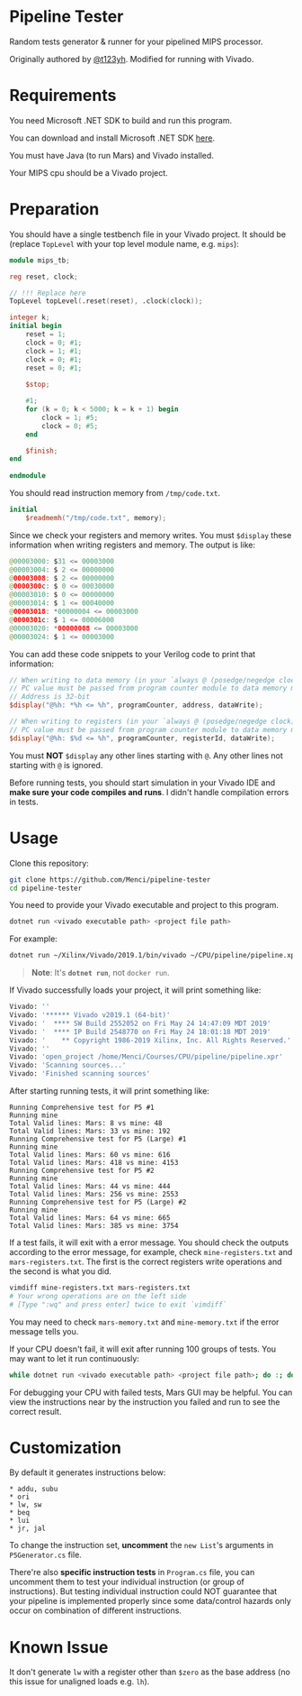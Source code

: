 # Pipeline Tester

Random tests generator & runner for your pipelined MIPS processor.

Originally authored by [@t123yh](https://github.com/t123yh). Modified for running with Vivado.

# Requirements

You need Microsoft .NET SDK to build and run this program.

You can download and install Microsoft .NET SDK [here](https://dotnet.microsoft.com/download).

You must have Java (to run Mars) and Vivado installed.

Your MIPS cpu should be a Vivado project.

# Preparation

You should have a single testbench file in your Vivado project. It should be (replace `TopLevel` with your top level module name, e.g. `mips`):

```verilog
module mips_tb;

reg reset, clock;

// !!! Replace here
TopLevel topLevel(.reset(reset), .clock(clock));

integer k;
initial begin
    reset = 1;
    clock = 0; #1;
    clock = 1; #1;
    clock = 0; #1;
    reset = 0; #1;
    
    $stop;

    #1;
    for (k = 0; k < 5000; k = k + 1) begin
        clock = 1; #5;
        clock = 0; #5;
    end

    $finish;
end
    
endmodule
```

You should read instruction memory from `/tmp/code.txt`.

```verilog
initial
    $readmemh("/tmp/code.txt", memory);
```

Since we check your registers and memory writes. You must `$display` these information when writing registers and memory. The output is like:

```java
@00003000: $31 <= 00003000
@00003004: $ 2 <= 00000000
@00003008: $ 2 <= 00000000
@0000300c: $ 0 <= 00030000
@00003010: $ 0 <= 00000000
@00003014: $ 1 <= 00040000
@00003018: *00000004 <= 00003000
@0000301c: $ 1 <= 00006000
@00003020: *00000008 <= 00003000
@00003024: $ 1 <= 00003000
```

You can add these code snippets to your Verilog code to print that information:

```verilog
// When writing to data memory (in your `always @ (posedge/negedge clock)` block, after your assign statement to data memory, remember to write `begin ... end`)
// PC value must be passed from program counter module to data memory module.
// Address is 32-bit
$display("@%h: *%h <= %h", programCounter, address, dataWrite);

// When writing to registers (in your `always @ (posedge/negedge clock)` block, after your assign statement to registers, remember to write `begin ... end`)
// PC value must be passed from program counter module to data memory module.
$display("@%h: $%d <= %h", programCounter, registerId, dataWrite);
```

You must **NOT** `$display` any other lines starting with `@`. Any other lines not starting with `@` is ignored.

Before running tests, you should start simulation in your Vivado IDE and **make sure your code compiles and runs**. I didn't handle compilation errors in tests.

# Usage

Clone this repository:

```bash
git clone https://github.com/Menci/pipeline-tester
cd pipeline-tester
```

You need to provide your Vivado executable and project to this program.

```bash
dotnet run <vivado executable path> <project file path>
```

For example:

```bash
dotnet run ~/Xilinx/Vivado/2019.1/bin/vivado ~/CPU/pipeline/pipeline.xpr
```

> **Note**: It's **`dotnet run`**, not `docker run`.

If Vivado successfully loads your project, it will print something like:

```bash
Vivado: ''
Vivado: '****** Vivado v2019.1 (64-bit)'
Vivado: '  **** SW Build 2552052 on Fri May 24 14:47:09 MDT 2019'
Vivado: '  **** IP Build 2548770 on Fri May 24 18:01:18 MDT 2019'
Vivado: '    ** Copyright 1986-2019 Xilinx, Inc. All Rights Reserved.'
Vivado: ''
Vivado: 'open_project /home/Menci/Courses/CPU/pipeline/pipeline.xpr'
Vivado: 'Scanning sources...'
Vivado: 'Finished scanning sources'
```

After starting running tests, it will print something like:

```
Running Comprehensive test for P5 #1
Running mine
Total Valid lines: Mars: 8 vs mine: 48
Total Valid lines: Mars: 33 vs mine: 192
Running Comprehensive test for P5 (Large) #1
Running mine
Total Valid lines: Mars: 60 vs mine: 616
Total Valid lines: Mars: 418 vs mine: 4153
Running Comprehensive test for P5 #2
Running mine
Total Valid lines: Mars: 44 vs mine: 444
Total Valid lines: Mars: 256 vs mine: 2553
Running Comprehensive test for P5 (Large) #2
Running mine
Total Valid lines: Mars: 64 vs mine: 665
Total Valid lines: Mars: 385 vs mine: 3754
```

If a test fails, it will exit with a error message. You should check the outputs according to the error message, for example, check `mine-registers.txt` and `mars-registers.txt`. The first is the correct registers write operations and the second is what you did.

```bash
vimdiff mine-registers.txt mars-registers.txt
# Your wrong operations are on the left side
# [Type ":wq" and press enter] twice to exit `vimdiff`
```

You may need to check `mars-memory.txt` and `mine-memory.txt` if the error message tells you.

If your CPU doesn't fail, it will exit after running 100 groups of tests. You may want to let it run continuously:

```bash
while dotnet run <vivado executable path> <project file path>; do :; done
```

For debugging your CPU with failed tests, Mars GUI may be helpful. You can view the instructions near by the instruction you failed and run to see the correct result.

# Customization

By default it generates instructions below:

```
* addu, subu
* ori
* lw, sw
* beq
* lui
* jr, jal
```

To change the instruction set, **uncomment** the `new List`'s arguments in `P5Generator.cs` file.

There're also **specific instruction tests** in `Program.cs` file, you can uncomment them to test your individual instruction (or group of instructions). But testing individual instruction could NOT guarantee that your pipeline is implemented properly since some data/control hazards only occur on combination of different instructions.

# Known Issue

It don't generate `lw` with a register other than `$zero` as the base address (no this issue for unaligned loads e.g. `lh`).
